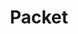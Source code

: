---
title: Packet
menu:
  product_pharmer_0.1.0-alpha.1:
    identifier: packet
    name: Packet
    parent: cloud
    weight: 45
left_menu: product_pharmer_0.1.0-alpha.1 
---